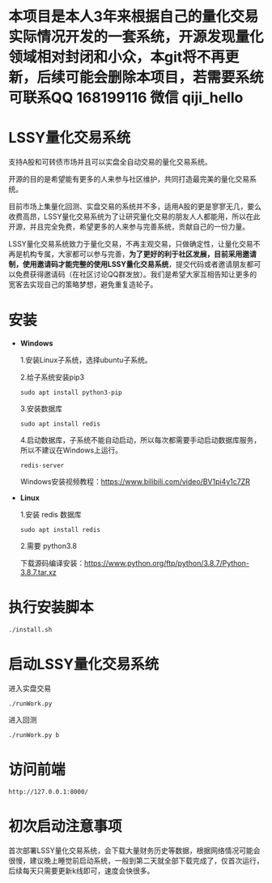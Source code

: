 # 本项目是本人3年来根据自己的量化交易实际情况开发的一套系统，开源发现量化领域相对封闭和小众，本git将不再更新，后续可能会删除本项目，若需要系统可联系QQ 168199116 微信 qiji_hello



# LSSY量化交易系统

支持A股和可转债市场并且可以实盘全自动交易的量化交易系统。

开源的目的是希望能有更多的人来参与社区维护，共同打造最完美的量化交易系统。

目前市场上集量化回测、实盘交易的系统并不多，适用A股的更是寥寥无几，要么收费高昂，LSSY量化交易系统为了让研究量化交易的朋友人人都能用，所以在此开源，并且完全免费，希望更多的人来参与完善系统，贡献自己的一份力量。

LSSY量化交易系统致力于量化交易，不再主观交易，只做确定性，让量化交易不再是机构专属，大家都可以参与完善，**为了更好的利于社区发展，目前采用邀请制，使用邀请码才能完整的使用LSSY量化交易系统**，提交代码或者邀请朋友都可以免费获得邀请码（在社区讨论QQ群发放）。我们是希望大家互相告知让更多的宽客去实现自己的策略梦想，避免重复造轮子。

# 安装

  * **Windows**
  
    1.安装Linux子系统，选择ubuntu子系统。
    
    2.给子系统安装pip3
    
    ```
    sudo apt install python3-pip
    ```
    
    3.安装数据库
    
    ```
    sudo apt install redis
    ```
    
    4.启动数据库，子系统不能自动启动，所以每次都需要手动启动数据库服务，所以不建议在Windows上运行。
    
    ```
    redis-server
    ```
    
    Windows安装视频教程：https://www.bilibili.com/video/BV1pi4y1c7ZR
  
  * **Linux**
  
    1.安装 redis 数据库
    
    ```
    sudo apt install redis
    ```

    2.需要 python3.8
    
    下载源码编译安装：https://www.python.org/ftp/python/3.8.7/Python-3.8.7.tar.xz

# 执行安装脚本

```
./install.sh
```

# 启动LSSY量化交易系统

进入实盘交易

```
./runWork.py
```

进入回测

```
./runWork.py b
```

# 访问前端

```
http://127.0.0.1:8000/
```

# 初次启动注意事项

首次部署LSSY量化交易系统，会下载大量财务历史等数据，根据网络情况可能会很慢，建议晚上睡觉前启动系统，一般到第二天就全部下载完成了，仅首次运行，后续每天只需要更新k线即可，速度会快很多。

